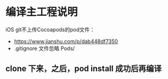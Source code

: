 # 编译主工程说明
iOS git不上传Cocoapods的pod文件：
- https://www.jianshu.com/p/dab448df7350
- .gitignore 文件忽略 Pods/

## clone 下来，之后，pod install 成功后再编译

